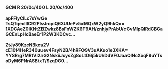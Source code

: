 #### GCM R 20/0c/400 L 20/0c/400
**apFFIyClLc7sYwGe**<br/>**TsQTqecIllC92PIvJropiQ63UUePv5xMQxW2yQ9hkQo=**<br/>**1XDCAeZ0IKNtZBZwkz8BsFnWZK6F9AH/znhjyPrAbU/cGvMlpQlRdCBGaGCEnLpHcBaeEr1P2W3KDCvc...**<br/><br/>
**ZtJy89KzcNBkcs2V**<br/>**cE10f4HeR340uuev4FsyN2B/4hRFO9V3uAKuo1e3XKA=**<br/>**YYSRrg7MRtVI2aG2NskiiJcysZg8oLtD6j5kUhDdVF0JaaQlNcXxqF9uYTsoDyM6PNrASB/xT/SzqDG0...**